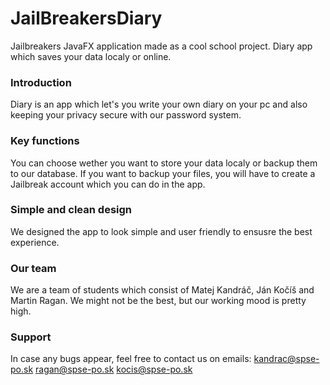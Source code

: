 # JailBreakersDiary
Jailbreakers JavaFX application made as a cool school project. Diary app which saves your data localy or online.
### Introduction
Diary is an app which let's you write your own diary on your pc and also keeping your privacy secure with our password system.
### Key functions
You can choose wether you want to store your data localy or backup them to our database.
If you want to backup your files, you will have to create a Jailbreak account which you can do in the app.
### Simple and clean design
We designed the app to look simple and user friendly to ensusre the best experience.
### Our team
We are a team of students which consist of Matej Kandráč, Ján Kočíš and Martin Ragan. We might not be the best, but our working mood is pretty high.
### Support
In case any bugs appear, feel free to contact us on emails: 
kandrac@spse-po.sk
ragan@spse-po.sk
kocis@spse-po.sk

